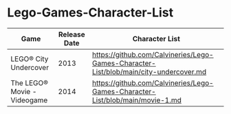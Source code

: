 # Lego-Games-Character-List
|Game|Release Date|Character List
|-|-|-|
LEGO® City Undercover|2013|https://github.com/Calvineries/Lego-Games-Character-List/blob/main/city-undercover.md
The LEGO® Movie - Videogame|2014|https://github.com/Calvineries/Lego-Games-Character-List/blob/main/movie-1.md
